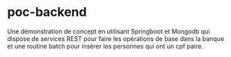 # poc-backend

Une démonstration de concept en utilisant Springboot et Mongodb qui dispose de services REST pour faire les opérations de base dans la banque et une routine batch pour insérer les personnes qui ont un cpf paire.